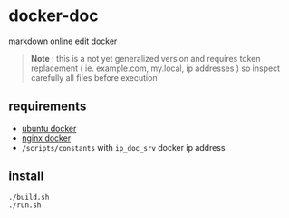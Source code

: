 # docker-doc

markdown online edit docker

> **Note** : this is a not yet generalized version and requires token replacement ( ie. example.com, my.local, ip addresses ) so inspect carefully all files before execution

## requirements

- [ubuntu docker](https://github.com/devel0/docker-ubuntu)
- [nginx docker](https://github.com/devel0/docker-nginx)
- `/scripts/constants` with `ip_doc_srv` docker ip address

## install

```
./build.sh
./run.sh
```

